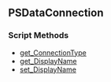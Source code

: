 ## PSDataConnection


### Script Methods


* [get_ConnectionType](get_ConnectionType.md)
* [get_DisplayName](get_DisplayName.md)
* [set_DisplayName](set_DisplayName.md)
